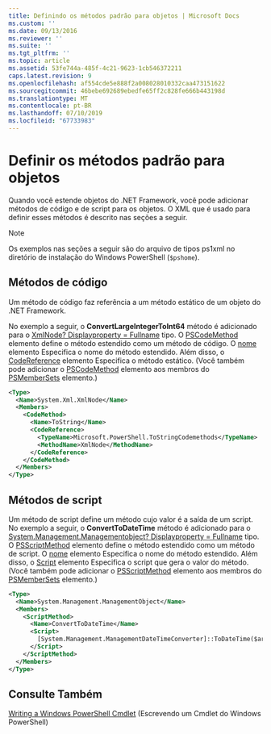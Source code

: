 ```yaml
---
title: Definindo os métodos padrão para objetos | Microsoft Docs
ms.custom: ''
ms.date: 09/13/2016
ms.reviewer: ''
ms.suite: ''
ms.tgt_pltfrm: ''
ms.topic: article
ms.assetid: 53fe744a-485f-4c21-9623-1cb546372211
caps.latest.revision: 9
ms.openlocfilehash: af554cde5e888f2a008028010332caa473151622
ms.sourcegitcommit: 46bebe692689ebedfe65ff2c828fe666b443198d
ms.translationtype: MT
ms.contentlocale: pt-BR
ms.lasthandoff: 07/10/2019
ms.locfileid: "67733983"
---
```

# <a name="defining-default-methods-for-objects"></a>Definir os métodos padrão para objetos

Quando você estende objetos do .NET Framework, você pode adicionar métodos de código e de script para os objetos. O XML que é usado para definir esses métodos é descrito nas seções a seguir.

> [!NOTE]
> Os exemplos nas seções a seguir são do arquivo de tipos ps1xml no diretório de instalação do Windows PowerShell (`$pshome`).

## <a name="code-methods"></a>Métodos de código

Um método de código faz referência a um método estático de um objeto do .NET Framework.

No exemplo a seguir, o **ConvertLargeIntegerToInt64** método é adicionado para o [XmlNode? Displayproperty = Fullname](/dotnet/api/System.Xml.XmlNode) tipo. O [PSCodeMethod](/dotnet/api/system.management.automation.pscodemethod) elemento define o método estendido como um método de código. O [nome](/dotnet/api/system.management.automation.psmemberinfo.name?view=pscore-6.2.0#System_Management_Automation_PSMemberInfo_Name) elemento Especifica o nome do método estendido. Além disso, o [CodeReference](/dotnet/api/system.management.automation.pscodemethod.codereference?view=pscore-6.2.0#System_Management_Automation_PSCodeMethod_CodeReference) elemento Especifica o método estático. (Você também pode adicionar o [PSCodeMethod](/dotnet/api/system.management.automation.pscodemethod) elemento aos membros do [PSMemberSets](/dotnet/api/system.management.automation.psmemberset?view=pscore-6.2.0) elemento.)

```xml
<Type>
  <Name>System.Xml.XmlNode</Name>
  <Members>
    <CodeMethod>
      <Name>ToString</Name>
      <CodeReference>
        <TypeName>Microsoft.PowerShell.ToStringCodemethods</TypeName>
        <MethodName>XmlNode</MethodName>
      </CodeReference>
    </CodeMethod>
  </Members>
</Type>
```

## <a name="script-methods"></a>Métodos de script

Um método de script define um método cujo valor é a saída de um script. No exemplo a seguir, o **ConvertToDateTime** método é adicionado para o [System.Management.Managementobject? Displayproperty = Fullname](/dotnet/api/System.Management.ManagementObject) tipo. O [PSScriptMethod](/dotnet/api/system.management.automation.psscriptmethod?view=pscore-6.2.0) elemento define o método estendido como um método de script. O [nome](/dotnet/api/system.management.automation.psmemberinfo.name?view=pscore-6.2.0#System_Management_Automation_PSMemberInfo_Name) elemento Especifica o nome do método estendido. Além disso, o [Script](/dotnet/api/system.management.automation.psscriptmethod.script?view=pscore-6.2.0#System_Management_Automation_PSScriptMethod_Script) elemento Especifica o script que gera o valor do método. (Você também pode adicionar o [PSScriptMethod](/dotnet/api/system.management.automation.psscriptmethod?view=pscore-6.2.0) elemento aos membros do [PSMemberSets](/dotnet/api/system.management.automation.psmemberset?view=pscore-6.2.0) elemento.)

```xml
<Type>
  <Name>System.Management.ManagementObject</Name>
  <Members>
    <ScriptMethod>
      <Name>ConvertToDateTime</Name>
      <Script>
        [System.Management.ManagementDateTimeConverter]::ToDateTime($args[0])
      </Script>
    </ScriptMethod>
  </Members>
</Type>
```

## <a name="see-also"></a>Consulte Também

[Writing a Windows PowerShell Cmdlet](./writing-a-windows-powershell-cmdlet.md) (Escrevendo um Cmdlet do Windows PowerShell)
